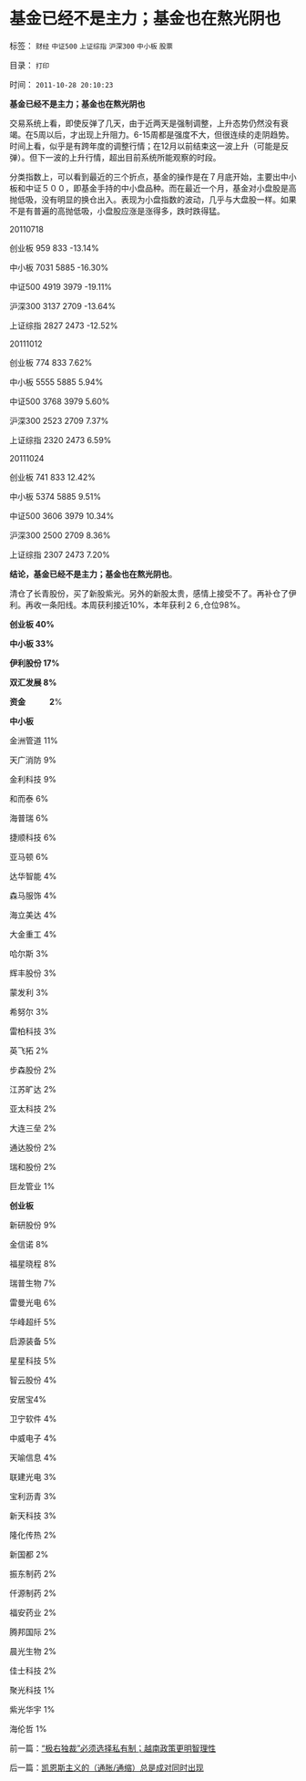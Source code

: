 # 基金已经不是主力；基金也在熬光阴也

标签： `财经` `中证500` `上证综指` `沪深300` `中小板` `股票` 

目录： `打印`

时间： `2011-10-28 20:10:23`

**基金已经不是主力；基金也在熬光阴也**

交易系统上看，即使反弹了几天，由于近两天是强制调整，上升态势仍然没有衰竭。在5周以后，才出现上升阻力。6-15周都是强度不大，但很连续的走阴趋势。时间上看，似乎是有跨年度的调整行情；在12月以前结束这一波上升（可能是反弹）。但下一波的上升行情，超出目前系统所能观察的时段。

分类指数上，可以看到最近的三个折点，基金的操作是在７月底开始，主要出中小板和中证５００，即基金手持的中小盘品种。而在最近一个月，基金对小盘股是高抛低吸，没有明显的换仓出入。表现为小盘指数的波动，几乎与大盘股一样。如果不是有普遍的高抛低吸，小盘股应涨是涨得多，跌时跌得猛。

20110718

创业板 959 833 -13.14%

中小板 7031 5885 -16.30%

中证500 4919 3979 -19.11%

沪深300 3137 2709 -13.64%

上证综指 2827 2473 -12.52%

20111012

创业板 774 833 7.62%

中小板 5555 5885 5.94%

中证500 3768 3979 5.60%

沪深300 2523 2709 7.37%

上证综指 2320 2473 6.59%

20111024

创业板 741 833 12.42%

中小板 5374 5885 9.51%

中证500 3606 3979 10.34%

沪深300 2500 2709 8.36%

上证综指 2307 2473 7.20%

**结论，基金已经不是主力；基金也在熬光阴也**。

清仓了长青股份，买了新股紫光。另外的新股太贵，感情上接受不了。再补仓了伊利。再收一条阳线。本周获利接近10%，本年获利２６,仓位98%。

**创业板 40%**

**中小板 33%**

**伊利股份 17%**

**双汇发展 8%**

**资金　　　2**%

**中小板**

金洲管道 11%

天广消防 9%

金利科技 9%

和而泰 6%

海普瑞 6%

捷顺科技 6%

亚马顿 6%

达华智能 4%

森马服饰 4%

海立美达 4%

大金重工 4%

哈尔斯 3%

辉丰股份 3%

蒙发利 3%

希努尔 3%

雷柏科技 3%

英飞拓 2%

步森股份 2%

江苏旷达 2%

亚太科技 2%

大连三垒 2%

通达股份 2%

瑞和股份 2%

巨龙管业 1%

**创业板**

新研股份 9%

金信诺 8%

福星晓程 8%

瑞普生物 7%

雷曼光电 6%

华峰超纤 5%

启源装备 5%

星星科技 5%

智云股份 4%

安居宝4%

卫宁软件 4%

中威电子 4%

天喻信息 4%

联建光电 3%

宝利沥青 3%

新天科技 3%

隆化传热 2%

新国都 2%

振东制药 2%

仟源制药 2%

福安药业 2%

腾邦国际 2%

晨光生物 2%

佳士科技 2%

聚光科技 1%

紫光华宇 1%

海伦哲 1%



前一篇：[“极右独裁”必须选择私有制；越南政策更明智理性](../../../2011/10/28/“极右独裁”必须选择私有制；越南政策更明智理性.md)

后一篇：[凯恩斯主义的（通胀/通缩）总是成对同时出现](../../../2011/10/28/凯恩斯主义的（通胀／通缩）总是成对同时出现.md)